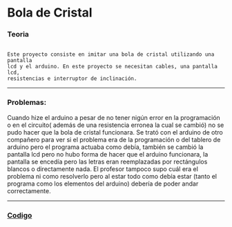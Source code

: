 # Bola de Cristal

### Teoria

```

Este proyecto consiste en imitar una bola de cristal utilizando una pantalla
lcd y el arduino. En este proyecto se necesitan cables, una pantalla lcd,
resistencias e interruptor de inclinación.

```
 
 ---
 
 ### Problemas:
 
 Cuando hize el arduino a pesar de no tener nigún error en la programación o en el circuito( además de una resistencia erronea la cual se cambió) no se pudo
 hacer que la bola de cristal funcionara. Se trató con el arduino de otro compañero para ver si el problema era de la programación o del tablero de arduino pero el programa 
 actuaba como debía, también se cambió la pantalla lcd pero no hubo forma de hacer que el arduino funcionara, la pantalla se encedía pero las letras eran reemplazadas por rectángulos blancos
 o directamente nada. El profesor tampoco supo cuál era el problema ni como resolverlo pero al estar todo como debía estar (tanto el programa como los elementos del arduino) debería
 de poder andar correctamente. 
 
 ---
 
 ### [Codigo](https://github.com/jjksimp/arduino/blob/main/Bola_de_cristal.ino)
